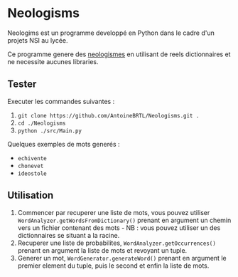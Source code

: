 # Neologisms
Neologims est un programme developpé en Python dans le cadre d'un projets NSI au lycée.

Ce programme genere des [neologismes]("https://fr.wikipedia.org/wiki/N%C3%A9ologisme") en utilisant de reels dictionnaires et ne necessite aucunes libraries.

## Tester
Executer les commandes suivantes :
1. `git clone https://github.com/AntoineBRTL/Neologisms.git .`
2. `cd ./Neologisms`
3. `python ./src/Main.py`

Quelques exemples de mots generés :
- `echivente`
- `chonevet`
- `ideostole`

## Utilisation
1. Commencer par recuperer une liste de mots, vous pouvez utiliser
`WordAnalyzer.getWordsFromDictionary()` prenant en argument un chemin vers un fichier contenant des mots - NB : vous pouvez utiliser un des dictionnaires se situant a la racine.
2. Recuperer une liste de probabilites, `WordAnalyzer.getOccurrences()` prenant en argument la liste de mots et revoyant un tuple.
3. Generer un mot, `WordGenerator.generateWord()` prenant en argument le premier element du tuple, puis le second et enfin la liste de mots.